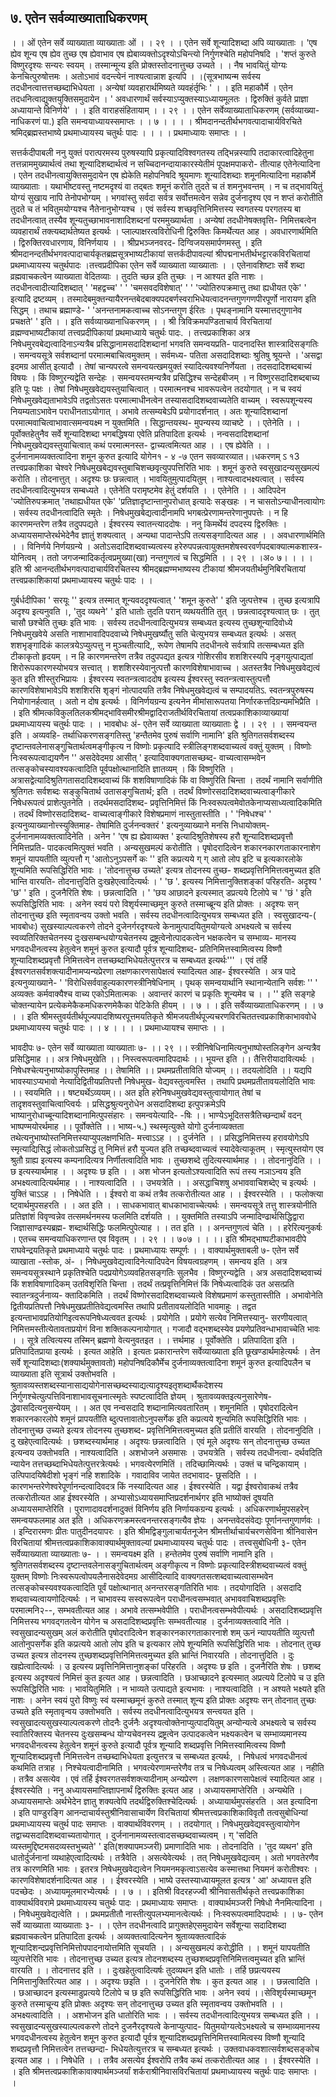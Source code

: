 ## ७. एतेन सर्वव्याख्याताधिकरणम्
। । ओं एतेन सर्वे व्याख्याता व्याख्याताः ओं । । २९ । ।
एतेन सर्वे शून्यादिशब्दा अपि व्याख्याताः । 'एष ह्येव शून्य एष ह्येव तुच्छ एष
ह्येवाभाव एष ह्येबाव्यक्तोऽदृश्योऽचिन्त्यो निर्गुणश्चेति महोपनिषदि ।
'शप्तं कुरुते विष्णुरदृश्यः सन्यरः स्वयम् ।
तस्मान्मून्य इति प्रोक्तस्तोदनात्तुच्छ उच्यते । ।
नैष भावयितुं योग्यः केनचित्पुरुषोत्तमः ।
अतोऽभावं वदन्त्येनं नाश्यत्वान्नाश इत्यपि । ।(सूत्रभाष्यन्म
सर्वस्य तदधीनत्वात्तत्तच्छब्दाभिधेयता ।
अन्येषां व्यवहारार्थमिष्यते व्यवहंर्तृभिः ' । । इति महाकौर्मे ।
एतेन तदधनित्वाद्युक्तयुक्तिसमुदायेन ।
' अवधारणार्थं सर्वस्याऽप्युक्तस्याऽध्यायमूलतः ।
द्विरुक्तिं कुर्वते प्राज्ञा अध्यायान्ते विनिर्णये' । । इति वाराहसंहितायाम् । । २९ । ।
एतेन सर्वेव्याख्याताधिकरणम् (सर्वव्याख्या- नाधिकरणं पा.)
इति समन्वयाध्यायस्समाप्तः । । ७ । ।
। । श्रीमदानन्दतीर्थभगवत्पादाचार्यविरचिते
श्रमिद्ब्रह्मस्तभाष्ये प्रथमाध्यायस्य चतुर्थः पादः । ।
। । प्रथमाध्यायः समाप्तः । ।

सत्तर्कदीपाबली
ननु युक्तं परात्परमस्य पुरुषस्यापि प्रकृत्यादिविश्वगतस्य तद्भिन्नस्यापि तदाकारत्वादिहेतुना
तत्तन्नाममुख्यार्थत्वं तथा शून्यादिशब्दार्थत्वं न सच्चिदानन्दायाकारस्येतीमं पूपक्षमपाकरो-
तीत्याह एतेनेत्यादिना । एतेन तदधीनत्वायुक्तिसमुदायेन एष ह्येकेति महोपनिषदि श्रूयमाणः
शून्यादिशब्दाः शमूनमित्यादिना महाकौर्मे व्याख्याताः । यथाभीष्टवस्तु नष्टमदृश्यं वा तद्बतः
शमूनं करोति तुदते च तं शमनुभवन्तम् । न च तद्भावयितुं योग्यं सुखाय नापि तेनोपभोग्यम् ।
भगवांस्तु सर्वदा सर्वत्र सर्वोत्तमत्वेन सन्नेव दुर्जनादृश्य एव न शप्तं करोतीति तुदते च तं
भवितुमयोग्यश्च नैतेनानुभोग्यश्च । एवं सर्वस्य शच्छवृत्तिनिमित्तस्य स्वगतस्य परगतस्य बा
तदधीनत्वात् तस्यैव शून्यतुच्छाभावनाशादिशब्दनां परममुख्यार्थता । अन्येषां तदधीनेषक्तवृत्ति-
निमित्तबत्वेन व्यवहारार्थं तक्त्यब्दार्थतेष्यत इत्यर्थः । प्लाल्पाक्षरत्वविरोधिनी द्विरुक्तिः
किमर्थेत्यत आह । अवधारणार्थमिति । द्विरुक्तिरवधारणाय, विनिर्णयाय । । श्रीप्रभञ्जनवरद-
दिग्विजयसमार्पणमस्तु ।
इति श्रीमदानन्दतीर्थभगवत्पादाचार्यकृतब्रह्मसूत्रभाष्यटीकायां
सत्तर्कदीपावल्यां श्रीपद्मनाभतीर्थभट्टारकविरचितायां
प्रथमाध्यायस्य चतुर्थपादः ।तत्त्वप्रदीपिका
एतेन सर्वे व्याख्याता व्याख्याताः । । एतेनावशिष्टाः सर्वे शब्दा व्रह्मवाचकत्वेन व्याख्याता
वेदितव्याः । तुदति च्छन्न इति तुच्छः । न आश्यत इति नाशः । तदधीनत्वादीत्यादिशब्दात्
' 'महद्वच्च' ' ' 'चमसवदविशेषात्' ' ' 'ज्योतिरुपक्रमात्तु तथा ह्यधीयत एके' ' इत्यादि द्रष्टव्यम् ।
तस्मादेबमुक्तन्यायैरनन्तबेदबाक्यपदबर्णस्वराभिधेयत्वादनन्तगुणगणपीरपूर्णो नारायण इति
सिद्धम् । तथाच ब्रह्माण्डे-
' 'अनन्तनामकत्वाच्च सोऽनन्तगुण ईरितः ।
पृथङ्नामानि यस्मात्तद्गुणानेव प्रचक्षते' ' इति । ।
इति सर्वव्याख्यानाधिकरणम् । ।
श्री त्रिविक्रमपण्डिताचार्य विरचितायां व्रह्मण्वभाष्यटीकायां
तत्त्वप्रदीपिकायां प्रथमाध्याये चतुर्थः पादः. ।
तत्त्वप्रकाशिका
अत्र निषेधमुरवबेद्यत्वादिनाऽन्यत्रैब प्रसिद्धानामसदादिशब्दानां भगवति समन्वयप्रति-
पादनादस्ति शास्त्रादिसङ्गतिः । समन्वयसूत्रे सर्वशब्दानां परमात्मबाचित्वमुक्तम् । सर्वमध्य-
पतिता असदादिशब्दाः श्रुतिषु श्रूयन्ते । 'असद्वा इदमग्र आसीत् इत्यादौ । तेषां चान्यपरत्वे
समन्वयत्खमयुक्तं स्यादित्यवश्यनिर्णेयता । तदसदादिशब्दबाच्यं विषयः । किं विष्णुरन्यद्वेति
सन्देहः । समन्वयस्तमन्यत्रैव प्रसिद्धिश्च सन्देहबीजम् । न विष्णुरसदादिशब्दबाच्य इति पूः
पक्षः । तेषां निषेधमुखवेद्ययस्तुयाचित्वात् । परमात्मनश्च भावरूपत्वेन तदयोगात् । न च स्वयं
निषेधमुखवेद्यताभावेऽपि तद्वतोऽसतः परमात्माधीनत्वेन तस्यासदादिशब्दवाच्यतेति वाच्यम् ।
स्वरूपशून्यस्य नियम्यताऽभावेन पराधीनताऽयोगात् । अभावे तत्सम्यबेऽपि प्रयोगादर्शनात् ।
अतः शून्यादिशब्दानां परमात्मवाचित्वाभावात्समन्वयक्ष्म न युक्तमिति । सिद्धान्तयस्थ-
मुपन्यस्य व्याचष्टे । । एतेनेति । । पूर्वोक्तहेतुनैव सर्वे शून्यादिशब्दा भगबद्धिषया एवेति
प्रतिपादिता इत्यर्थः । नन्वसदादिशब्दानां निषेधमुखवेद्यवस्तुयाचित्वात् कथं परमात्मनस्त-
द्वाच्यत्वमित्यत आह । । एष ह्येवेति । । दुर्जनानामव्यक्तत्वादिना शमून कुरुत इत्यादि योगेन१ - ४ -७ एतन सवव्यारव्यात।।धकरणम् ऽ १3
तत्त्वप्रकाशिका
चेश्वरे निषेधमुखबेद्यवस्तुबाचिशच्छवृत्युपपत्तिरिति भावः । शमूनं कुरुते स्वसुखादन्यसुखमल्पं
करोति । तोदनात्तुत् । अदृश्यः छः छन्नत्वात् । भावयितुमुत्पादयितुम् । नाश्यत्वादभक्ष्यत्वात् ।
सर्वस्य तदधीनत्वादित्युभयत्र सम्बध्यते । एतेनेति परामृष्टमेव हेतुं दर्शयति । । एतेनेति । ।
आदिपदेन 'ज्योतिरुपक्रमात् 'तथाह्यधीयत एके' 'प्रतिज्ञादृष्टान्तानुपरोधात् इत्यादेः सङ्खहः ।
न चासतोऽन्याधीनत्वायोगः । सर्वस्य तदधीनत्वादिति स्मृतेः । निषेधमुखबेद्यत्वादीनामपि
भगबत्प्रेरणामन्तरेणानुपपत्तेः । न हि कारणमन्तरेण तत्रैव तदुपपद्यते । ईश्वरस्य
स्वातन्त्याददोषः । ननु किमर्थेयं दपदस्य द्विरुक्तिः । अध्यायसमाप्तेरर्थभेदेनैव ज्ञातुं
शक्यत्वात् । अन्यथा पादान्तेऽपि तत्यसङ्गादित्यत आह । । अवधारणार्थमिति । । विनिर्णये
निर्णयग्रन्ये । अतोऽसदादिशब्दवाच्यत्वस्य हरेरुपपन्नत्वायुक्तमशेषस्वरवर्णपदबाक्यात्मकशास्त्र-
योनित्वम् । ततो जगजन्मादिकर्तृत्वप्रमुख्या(खा) नन्तगुणत्वं च सिद्धमिति । । २९ । ।अ० ७। ।
। । इति श्री आनन्दतीर्थभगवत्पादाचार्यविरचितस्य श्रीमद्ब्रह्मण्मभाष्यस्य टीकायां
श्रीमजयतीर्थमुनिबिरचितायां तत्त्वप्रकाशिकायां प्रथमाध्यायस्य चतुर्थः पादः । ।

गुर्बर्धदीपिका
' सरयूः '' इत्यत्र तस्मात् शून्यवददृश्यत्वात् ' 'शमून कुरुते' ' इति जुत्पत्तेश्च । तुच्छ
इत्यत्रापि अदृश्य इत्यनुवति ।, 'तुद व्यथने' ' इति धातोः तुदति परान् व्यथयतीति तुत् ।
छन्नत्वाददृश्यत्वात् छः । तुत् चासौ छश्चेति तुच्छः इति भावः । सर्वस्य तदधीनत्वादित्युभयत्र
सम्बध्यत इत्यस्य तुच्छशून्यादिवोध्ये निषेधमुखवेये असति नाशाभावादिपदवाच्ये निषेधमुखर्ष्यौतु
सति चेत्युभयत्र सम्बध्यत इत्यर्थः । असत् शशभृङ्गादिकं कालत्रयेऽप्युत्पत्तु न मुञ्चतीत्यादि,,
रूपेण तेषामपि तदधीनत्वे सर्वत्रापि तत्सम्बध्यत इति टीकाकृतो हृदयम् । न हि कारणमन्तरेण
तत्रैव तदुपपद्यत इत्यत्र गोशिरसीव शशशिरस्यपि नृङ्गयुत्पाद्यतां शिरोरूपकारणस्योभयत्र
सत्त्वात् । शशशिरस्येवानुत्पत्तौ कारणविशेषाभावाच्च । अतस्तत्रैव निषेधमुखवेद्यत्वं कुत इति
शीस्तुरभिप्रायः । ईश्वरस्य स्वतन्त्रत्वाददोष इत्यस्य ईश्वरस्तु स्वतन्त्रत्वास्तुत्पत्तौ
कारणविशेषाभावेऽपि शशशिरसि शृङ्गं नोत्पादयति तत्रैव निषेधमुखवेद्यत्वं च सम्पादयतिऽ.
स्वतन्त्रपुरुषस्य नियोगानर्हत्वात् । अतो न दोष इत्यर्थः । विनिर्णयग्रन्य इत्यनेन
मीमांसारूपतया निर्णारकत्तदिग्रन्यमभिप्रैति । ।
इति श्रीमत्कविकुलतिलकश्रीमद्भाविसमीरश्रीमद्वादिराजतीर्थविरचितायां
तत्वप्रकाशिकाव्याख्यायां प्रथमाध्यायस्य चतुर्थः पादः । ।
भावबोधः
अं- एतेन सर्वे व्याख्याता व्याख्याताः द्वे । । २९ । । समन्वयन्त इति । अव्यवहि-
तर्थाधिकरणसङ्गतिस्तु 'हन्तैतमेव पुरुषं सर्वाणि नामानि' इति श्रुतिगतसर्वशब्दस्य
दृष्टान्तवलेनासङ्गुचितार्थत्वमङ्गीकृत्य न विष्णोः प्रकृत्यादि स्त्रीलिङ्गशब्दवाच्यत्वं वक्तुं युक्तम् ।
विष्णोः निःस्वरूपत्वाद्ययणैन '' असदेवेदमग्र आसीत् ' इत्यादिवाक्यगतासच्छब्द-
वाच्यत्वासम्भवेन तत्सङ्कोचस्यावश्यकत्वादिति पूर्वपक्षोत्थानादिति ज्ञातव्यम् । किं विष्णुरिति ।
अत्रासद्वेत्यादिश्रुतिगतासदादिशब्दवाच्यं किं शशविषाणादिकं किं वा विष्णुरिति चिन्ता ।
तदर्थं नामानि सर्वाणीति श्रुतिगतः सर्वशब्दः सङ्कुचितार्थ उतासङ्गुचितार्थ; इति । तदर्थं
विष्णोरसदादिशब्दवाच्यत्वाङ्गीकारे निषेधरूपत्वं प्राशेत्पुतनेति । तदर्थमसदादिशब्द-
प्रवृत्तिनिमित्तं किं निःस्वरूपत्वमेवोतकेनाप्यसाध्यत्वादिकमिति । तदर्थं विष्णोरसदादिशब्द-
वाच्यत्वाङ्गीकारे विशेषप्रमाणं नास्तुतास्तीति । ' 'निषेधश्च' ' इत्यनुव्याख्यानोत्त्स्युक्तिमाह-
तेषामिति दुर्जनन्वक्तरं ' इत्यनुव्याख्याने मनसि निधायोक्तम्- दुर्जनानामव्यक्तत्वादिनेति ।
अनेन ' 'एष ह्य ह्येवाव्यक्त ' इत्यादिश्रुतिशेषस्य हरौ शून्यादिशब्दप्रवृत्तौ निमित्तप्रति-
पादकत्वमित्पुक्तं भवति । अन्यसुखमल्पं करोतीति । पृषोदरादित्वेन शकारनकारगताकारनाशेग
शमूनं यापयतीति व्युत्पत्तौ ग् 'आतोऽनुऽपसर्गे कः '' इति कप्रत्यये ग् ग् आतो लोप इटि च
इत्यकारलोके शून्यमिति रूपसिद्धिरिति भावः । 'तोदनात्तुच्छ उच्यते' इत्यत्र तोदनस्य तुच्छ-
शब्दप्रवृत्तिनिमित्तत्वमुच्यत इति भान्ति वारयति- तोदनात्तुदिति दुःखहेएत्वादित्यर्थः । ' 'छ '.
इत्यस्य निमित्तानुक्तिशङ्कां परिहरति- अदृश्य ' 'छ' ' इति । दुजनैरिति शेषः । छन्नत्वादिति ।
' 'छय आछादने इत्यस्मात् डप्रत्यये टिलोपे च ' 'छं ' इति रूपसिद्धिरिति भावः । अनेन स्वयं
परो विशृर्यस्माच्छमून कुरुते तस्माच्ब्रून्य इति प्रोक्तः । अदृश्यः सन् तोदनात्तुच्छ इति
स्मृतावन्वय उक्तो भवति । सर्वस्य तदधीनत्वादित्युभयत्र सम्बध्यत इति । स्वसुखादन्य-( भावबोधः)
सुखस्याल्पत्वकरणे तोदने दुजेनर्गरदृश्यत्वे केनामुत्पादयितुमयोग्यत्वे अभक्ष्यत्वे च सर्वस्य
स्वव्यतिरिक्तचेतनस्य दुःखसम्बन्धयोग्यचेतनस्य द्रष्ट्रत्वेनोत्पादकत्वेन भक्षकत्वेन च सम्भाव्य-
मानस्य भगवदधीनत्वस्य हेतुत्वेन शमूनं कुरुत इत्यादौ पूर्वत्र शून्यादिशब्द-
प्रतिनिमित्तस्वामित्वस्य विष्णौ शून्यादिशब्दप्रवृत्तौ निमित्तत्वेन तत्तच्छब्दाभिधेयतेत्पुत्तरत्र च
सम्बध्यत इत्यर्थः''' । एवं तर्हि ईश्वरगतसर्वशक्त्यादीनामप्यन्यप्रेरणा लक्षणकारणसापेक्षत्वं
स्यादित्यत आह- ईश्वरस्येति । अत्र पादे इत्यनुव्याख्याने-
' 'विरोधिसर्ववाहुल्यकारणस्त्रीनिषेधिनाम् ।
पृथक् समन्वयार्थानि स्थानान्येतानि सर्वशः ''
' अव्यक्तः कर्मवाक्यैश्च वाच्य एकोऽमितात्मकः ।
अवान्तरं कारणं च प्रकृतिः शून्यमेव च । । ''
इति सङ्गहे चोक्तन्यायेन प्रत्येकमेकैकमधिकरणमेकैका पेटिकेति हीयम् । । ७ । ।
इति सर्वेव्याख्याताधिकरणम् । । ७ । ।
इति श्रीमस्तुवर्यतीर्थपूज्यपादशिष्यरपूत्तमयतिकृते
श्रीमजयतीर्थपूज्यचरणविरचिततत्त्वप्रकाशिकाभाववोधे
प्रथमाध्यायस्य चतुर्थः पादः । । ४ । ।
। । प्रथमाध्यायश्च समाप्तः । ।

भावदीपः
७- एतेन सर्वे व्याख्याता व्याख्याताः ७- ।। २९ ।। स्त्रीनिषेधिनामित्यनुभाष्पोस्तलिङ्गेन
अन्यत्रैव प्रसिद्धिमाह ।। अत्र निषेधमुखेति ।। निस्त्वरूपत्वमादिपदार्थः ।। भूयन्त इति ।।
तैत्तिरीयादावित्यर्थः । निषेधश्चेत्यनुभाष्योकापुस्तिमाह ।। तेषामिति ।। प्रथमप्रतीताविति
योज्यम् ।। तदयलोदिति ।। यद्यपि भावस्याऽप्यभावो नेत्यादिद्वितीयप्रतिपत्तौ निषेधमुख-
वेद्यवस्तुत्वमस्ति । तथापि प्रथमप्रतीतावयलोदिति भावः ।। स्वयमिति ।। षष्ट्यर्थेऽव्ययम्।। अत
इति हरेनिषधमुखवेद्यवस्तुत्वायोगात् तेषां च तादृशवस्तुवाचित्वाप्त्विर्यः । प्रसिद्धश्रुत्यनुरोधेन
असदादिशब्दा इत्पुपक्रमेऽपि भाष्यानुरोधाच्बून्यादिशब्दानामित्पुपसंहारः । समन्वयेत्यादि-
-षिः ।। भाण्येऽभूदितसत्रैतिच्छन्दार्थं वदन् भाष्पण्मयोरर्थमाह ।। पूर्वोक्तेति ।। भाष्य-५.)
स्थस्मृत्युक्ते योगो दुर्जनाव्यक्तता तथेत्यनुभाष्योस्तनिमित्तस्याप्युपलक्षणभिति- मत्त्वाऽऽह । ।
दुर्जनेति । । प्रसिद्धनिमित्तस्य हरावयोगेऽपि स्मृत्याद्यिसिद्धं लोकतोऽप्रसिद्धं तु निमित्तं हरौ
युज्यत इति तच्छब्दवाच्यत्वं स्यादेवेत्याकूतम् । स्मृत्युस्तयोग एव श्रुतौ ग्राह्य इत्यस्य
कम्पनादित्यत्र निर्णीतत्वादिति भावः । तुच्छशब्दे तुदित्यस्यार्थमाह । । तोदनानुदिति । । छ
इत्यस्यार्थमाह । । अदृश्यः छ इति । । अश भोजन इत्यतोऽश्यत्वादिति रूपं तस्य नञाऽन्वय
इति अभक्ष्यत्वादित्यर्थमाह । । नाश्यत्वादिति । । उभयत्रेति । । असद्धाचिशषु
अभाववाचिशब्देए च इत्यर्थः । युक्तिं चाऽऽह । । निषेधेति । । ईश्वरो वा कथं तत्रैव
तत्करोतीत्यत आह । । ईश्वरस्येति । । फलोक्त्या ष्ट्वार्थमुपसहरति । । अत इति । । साधकभावात्
बाधकाभावाच्चेत्यर्थः । समन्वयसूत्रे तत्तु शास्त्रयोनीति प्रतिज्ञांशं विवृण्वन्नेव तत्समर्थनमस्य
फलमिति दर्शयति । । युक्तमिति तस्याऽपि जन्मादिण्ढार्थसिद्धिद्वारा जिज्ञासाण्ढस्यब्रह्म-
शब्दार्थसिद्धिः फलमित्पुपेत्याह । । तत इति । । अनन्तगुणत्वं चेति । । हरेरित्यनुकर्षः । एतच्च
समन्वयाधिकरणान्त एव विवृतम् । । २९ । । ७०७ । । ।।
इति श्रीमद्भाष्पटीकाभावदीपे राघवेन्द्रयतिकृते प्रथमाध्याये चतुर्थः पादः ।
प्रथमाध्यायः सम्पूर्णः । ।
वाक्यार्थमुक्ताबली
७- एतेन सर्वे व्याखाता -स्तोक, अं- । निषेधमुखवेद्यत्वादिनेत्यादिपदेन
विषयत्वग्रहणम् । समन्वय इति । अत्र समन्वयसूत्रस्थाने प्रकृतिश्चेति पदप्रयोगेऽव्यवहितसङ्गतिः
सुलभैव । विष्णुरन्यद्वेति । अत्र असदादिशब्दवाच्यं किं शशविषाणादिकम् उतविशृरिति
चिन्ता । तदर्थं तत्प्रवृत्तिनिमित्तं किं निषेध्यत्वादिकं उत असत्प्रति स्वातन्त्रदुर्जनाव्य-
क्तादिकमिति । तदर्थं विष्णोरसदादिशब्दवाच्यत्वे विशेषप्रमाणं कस्तुतास्तीति । अभावोनेति
द्वितीयप्रतिपत्तौ निषेधमुखप्रतीतिवेद्यत्वमस्ति तथापि प्रतीतावयलोदिति भावमाहुः । तद्वत
इत्यन्ताभावप्रतियोगिइत्वरूपनिषेध्यत्ववत इत्यर्थः । प्रयोगेति । प्रयोगे सत्येव निमित्तस्यानु-
सरणीयत्वात् निमित्तमस्तीत्येतावताप्रयोगं विना शक्तिकल्पनायोगात् । गजादौ वद्भशब्दस्येव
प्रयणेप्रतिवन्धाभावाच्चेति भावः । । सूत्रे तत्वित्यस्य तस्मिन् ब्रह्मणो वेत्यनुवतइत । ।
त्तर्थमाह । पूर्वोक्तेति । प्रतिपादिता इति । प्रतिपादितप्राया इत्यर्थः । इत्यत आहेति ।
इत्यतः प्रकारान्तरेण सर्वेव्याख्याता इति छूखण्डार्थमाहेत्यर्थः । तेन सर्वे शून्यादिशब्दाः(शक्यार्थमुक्तावतो)
महोपनिषदिकौर्मेच दुर्जनाव्यक्तत्वादिना शमूनं कुरुत इत्यादिपलैन च व्याख्याता इति सूत्रार्थ
उक्तोभवति । श्रुतावव्यस्तशब्दस्यानासाद्ययोगेनासच्छब्दस्याद्यत्यादृश्यइतृशब्दार्थैकदेशस्य
निर्गुणश्चेत्युत्पत्तिविनाशाभावसूचनात्स्मृतेः स्पष्टत्वादिति ज्ञेयम् । श्रुतावव्यक्तइत्यनुसारेणेष-
द्धेवासदित्यनुसन्येयम् । । अत एव नन्वसदादि शब्दानामित्यवतारितम् । शमूनमिति ।
पृषोदरादित्वेन शकारनकारलोपे शमूनं प्रापयतीति ब्दुत्पत्तावातोऽनुपसर्गेक इति कप्रत्यये
शून्यमिति रूपसिद्धिरिति भावः । तोदनात्तुच्छ उच्यते इत्यत्र तोदनस्य तुच्छशब्द-
प्रवृत्तिनिमित्तत्वमुच्यत इति प्रतीतिं वारयति । तोदनानुदिति । दु खहेएत्वादित्यर्थः ।
छशब्दस्यार्थमाह । अदृश्यः छन्नत्वादिति । एवं मूले अदृश्यः सन् तोदनात्तुच्छ उच्यत इत्यन्वय
उक्तोभवति । नाश्यत्वादिति । अशभोजने असमासः । उभयत्रेति । सर्वस्य तदधीनत्वा-
दर्थवदिति न्यायेन तत्तच्छब्दाभिधेयतेत्पुत्तरत्रेत्यर्थः । भगवत्येरणमितिं । तदिच्छामित्यर्थः । उक्तं
च चन्द्रिकायाम् । उत्पिपादयिषेदीशो भृङ्गं नहि शशादिके । गवादाविव जायेत तदभावाद-
छूसदिति । । कारणभन्तरेणेश्वरेपूर्णानन्दत्वादिवदत्र किं नस्यादित्यत आह । ईश्वरस्येति । यद्वा
ईश्वरोवाकथं तत्रैव तत्करोतीत्यत आह ईश्वरस्येति । अभ्यासोऽध्यायसमाप्तिप्रदर्शनार्थगर इति
भाष्योक्तं दूषयति अध्यायसमाप्तेरिति । पुराणादावदर्शनादुक्तं विनिर्णय इति निर्णायकग्रन्य
इत्यर्थः । अधिकरणार्थमुपसहरेन् समन्वयफलमाह अत इति । अधिकरणक्रमस्त्वनन्तरसङ्गत्यैव
ज्ञेयः । अनन्तवेदसंवेद्यः पूर्णानन्तगुणार्णवः । । इन्दिरारमणः प्रीतः पातुदीनदयापरः ।
इति श्रीमद्विङ्गुलाचार्यतनूजेन श्रीमत्तीर्थाचार्यचरणसेविना श्रीनिवासेन विरचितायां
श्रीमत्तत्वप्रकाशिकावाक्यार्थमुक्तावल्यां प्रथमाध्यायस्य चतुर्थः पादः ।
तत्त्वसुबोधिनी
३- एतेन सर्वेव्याख्याता व्याख्याताः ७- । । समन्वयक्ष्म इति । हन्तेतमेव पुरुषं सर्वाणि
नामानि इति । श्रुतिगतसर्वशब्दस्य दृष्टान्तवलेनासङ्गुचितार्थत्वम् अङ्गीकृत्य न विष्णोः
प्रकृत्यादिस्त्रीशब्दवाच्यत्वं वक्तुं युक्तम् विष्णोः निःस्वरूपत्वोपयलैनासदेवेदमग्र
आसीदित्यादि वाक्यगतसत्शब्दवाच्यत्वासम्भवेन तत्सङ्कोचस्यवश्यकत्वादिति पूर्वं
पक्षोत्थानात् अनन्तरसङ्गतिरिति भावः । तदयोगादिति । असदादि शब्दवाच्यत्वायणोदित्यर्थः ।
न चाभावस्य सस्वरूपत्वेन पराधीनत्वसम्भवात् अभाववाचिशब्दप्रवृत्तिः परमात्मनि२--,
सम्भवतीत्यत आह । अभावे तत्सम्भवेपीति । पराधीनत्वसम्भवेपीत्यर्थः । असदादिशब्दप्रवृत्ति
निमित्तस्य भगवद्गतत्वेन योगेन च असदादिशब्दप्रवृत्तिः सम्भवतीत्याह । दुर्जनाव्यक्तत्वादि
नेति । स्वसुखादन्यसुखम् अलं करोतीति पृषोदरादित्वेन शङ्कारनकारगताकारनाशे शम् ऊनं
न्यापयतीति व्युत्पत्तौ आतोनुपसर्गेक इति कप्रत्यये आतो लोप इति च इत्यकार लोपे
शून्यमिति रूपसिद्धिरिति भावः । तोदनात् तुच्छ उच्यत इत्यत्र तोदनस्य
तुच्छशब्दप्रवृत्तिनिमित्तत्वमुच्यत इति भ्रान्तिं निवारयति । तोदनात्तुदिति । दुः खह्येत्वादित्यर्थः ।
उ इत्यस्य प्रवृत्तिनिमित्तानुशङ्कां परिहरति । अदृश्यः छ इति । दुजनैरिति शेषः । छशब्द
इत्यस्य अदृश्यत्वं निमित्तं कुत इत्यत आह । छन्नत्वादिति । छआच्छादने इत्यस्मात् अप्रत्यये
टिलोपे च उ इति रूपसिद्धिरिति भावः । भावयितुमिति । न भाव्यते उत्पाद्यते इत्यभावः ।
नाश्यत्वादिति । न अश्यते भक्ष्यते इति नाशः । अनेन स्वयं पुरो विष्णुः स्वं यस्माच्छमूनं
कुरुते तस्मात् शून्य इति प्रोक्तः अदृश्यः सन् तोदनात् तुच्छः उच्यते इति स्मृतावृन्वय
उक्तोभवति । सर्वस्य तदधीनत्वादित्युभयत्र सन्त्वयत इति । स्वसुखादत्यसुखस्याल्पत्वकरणे
तोदनैः दुर्जनैः अदृश्यत्वोक्तेनाप्युत्पादयितुम् अन्योन्यत्वे अभक्ष्यत्वे च सर्वस्य स्वातिरिक्तस्य
चेतनस्य दुःखसम्बन्ध योग्यचेवनस्य द्रष्ट्रत्वेन उत्पादकत्वेन भक्ष्यकत्वेन च सम्भाव्यमानस्य
भगवदधीनत्वस्य हेतुत्वेन शमूनं कुरुते इत्यादौ पूर्वत्र शून्यादि शब्दप्रवृत्ति निमित्तस्वामित्वस्य
विष्णौ शून्यादिशब्दप्रवृत्तौ निमित्तत्वेन तच्छब्दाभिधेयता इत्युत्तरत्र च सम्बध्यत इत्यर्थः, ।
निषेधत्वं भगवदधीनत्वं कथमिति तत्राह । निश्चेयत्वादीनामिति । भगवत्येरणामन्तरेणैव तत्र च
निषेध्यत्वम् अस्त्वित्यत आह । नहीति । तत्रैव असत्येव । एवं तर्हि ईश्वरगतसर्वशक्त्यादीनाम्
अन्यप्रेरण । लक्षणकारणसापेक्षत्वं स्यादित्यत आह । ईश्वरस्येति । ननु अध्यायसमाप्तिज्ञापनार्थं
द्विरुक्तिः इत्यत आह । अध्यायसमाप्तेरिति । अन्यथेति । अध्यायसमाप्तेः अर्थभेदेन ज्ञातु
शक्यत्वेपि तदर्थद्विरुक्तिश्चेदित्यर्थः । अध्यायार्थमुपसंहरति । अत इत्यादिना ।
इति पाण्डुरङ्गि आनन्दाचार्यस्तुश्रीनिवासाचार्येण विरचितायां श्रीमत्तत्त्वप्रकाशिकाविवृतौ
तत्वसुबोधिन्यां प्रथमाध्यायस्य चतुर्थ पादः समाप्तः ।
वाक्यार्थविवरणम्
। । तदयोगात् । निषेधमुखवेद्यवस्तुत्वायोगेन तद्वाच्यसदादिशब्दवाच्यतायोगात् ।
दुर्जनानामव्यस्तत्वादसच्छब्दवाच्यत्वम् । ग् 'सदिति व्यस्तमुद्दिष्टमसदव्यस्तभुच्यते' ' इति(शक्यापमञ्जरी)
प्रमाणादिति भावः । तोदनादिति । 'तुद व्यथन' इति धातोर्दुर्जनानां व्यथाहेएत्वादित्यर्थः ।
तत्रैवेति । असत्येवेत्यर्थः । तत् निषेधमुखवेद्यत्वम् । अतो भगवतेरणैव तत्र कारणमिति भावः ।
इतरत्र निषेधमुखवेद्यत्वेन नियमनमकृत्वाऽसत्येव कस्मात्तथा नियमनं करोतीश्वरः ।
कारणविशेषादर्शनादित्यत आह । । ईश्वरस्येति । भाष्ये उस्तस्याध्यायमूलत इत्यत्र ' आ'
अध्यायत्त इति पदच्छेदः । अध्यायमूलमारभ्येत्यर्थः । । ७ । ।
इतिश्री विदरहज्ज्वी श्रीनिवासतीर्थकृते तत्त्वप्रकाशिका
वाक्यार्थविवरामे प्रथमाध्यायस्य चतुर्थः पादः । प्रथमाध्यायः समाप्तः ।
वाक्यार्थमञ्जरी
निषेधो नैनमित्यादिना । । निषेधमुखवेद्यत्वेति । । प्रथमप्रतीतौ नास्तीत्युपलभ्यमानत्वेत्यर्थः ।
निःस्वरूपत्वमादिपदार्थः । । ७- एतेन सर्वे व्याख्याता व्याख्याताः ३- । । एतेन तदधीनत्वादि
प्रागुक्तहेएसमुदायेन सर्वेशून्या सदादिशब्दा ब्रह्मवाचकत्वेन प्रतिपादिता इत्यर्थः ।
अव्यक्तत्वादित्यनेन श्रुताव्यक्तत्वादिकं शून्यादिशन्दप्रवृत्तिनिमित्तोपपादनायोत्तमिति सूचयति
। । अन्यसुखमल्पं करोद्धीति । । शमूनं यापयतीति व्युत्पत्तेरिति भावः । तोदनात्तुच्छ उच्यत इत्यत्र
तोदनशब्दस्य तुच्छशब्दप्रवृत्तिनिमित्तत्वमुच्यत इति भ्रान्तिं वारयति । । तोदनात्तद इति । ।
दुःखहेतुत्वादित्यर्षः तुदव्यथन इति धातोः । तर्हि छप्रत्ययस्य निमित्तानुक्तिरित्यत आह । ।
अदृश्यः छइति । । दुजनेरिति शेषः । कुत इत्यत आह । । छन्नत्वादिति । । छआच्छादन
इत्यस्माडुप्रत्यये टिलोपे च छ इति रूपसिद्धिरिति भावः । अनेन स्वयं ।।सेविशृर्यस्माच्छमून
कुरुते तस्माचून्य इति प्रोक्तः अदृश्यः सन् तोदनात्तुच्छ उच्यत इति स्मृतावन्वय उक्तोभवति
। । अभक्ष्यत्वादिति । । अशभोजन इति धातोरिति भावः । । सर्वस्य तदधीनत्वादित्युभयत्र
सम्बध्यत इति । । स्वसुखादन्यसुखस्याल्पत्वकरणे तोदने दुजनैरदृश्यत्वे केनाप्युत्पाद-
यितुमयोग्यत्वेऽभक्ष्यत्वे च सम्भाव्यमानस्य भगवदधीनत्वस्य हेतुत्वेन शमून कुरुत इत्यादौ पूर्वत्र
शून्यादिशब्दप्रवृत्तिनिमित्तस्वामित्वस्य विष्णौ शून्यादि शब्दप्रवृत्तौ निमित्तत्वेन तत्तच्छन्दा-
भिधेयतेत्युत्तरत्र च सम्बध्यत इत्यर्थः । उक्तवाधकवशात्सर्वशब्दसङ्कोच इत्यत आह । । निषेधेति
। । तत्रैव असत्येव ईश्वरोपि तत्रैव कथं तत्करोतीत्यत आह । । ईश्वरस्येति । ।
इति श्रीमत्तत्वप्रकाशिकावाक्यार्थमञ्जर्यां शर्कराश्रीनिवासविरचितायां
प्रथमाध्यायस्य चतुर्थः पादः समाप्तः । ।
 